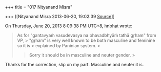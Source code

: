 +++
title = "017 Nityanand Misra"

+++
[[Nityanand Misra	2013-06-20, 19:02:39 [Source](https://groups.google.com/g/samskrita/c/hdLuaNOBNpo)]]



  
  
On Thursday, June 20, 2013 8:09:38 PM UTC+8, hnbhat wrote:

> 
> >   
> > 
> >   
> As for "gantavyaṁ vasudevasya na bhavadbhyāṁ tathā gṛham" from VP, > "gṛham" is very well known to be both masculine and feminine so it is > explained by Paninian system. >
> 
> > 
> >   
> > 
> > 
> > Sorry it should be in masculine and neuter gender. >
> 
> > 
> >   
> > 
> > 

  
Thanks for the correction, slip on my part. Masculine and neuter it is.  


